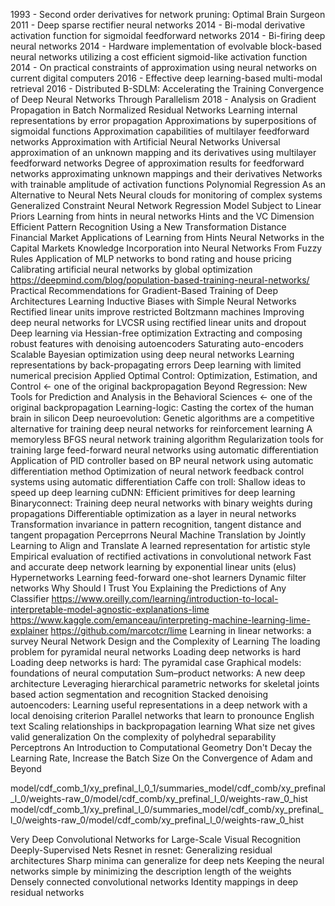 1993 - Second order derivatives for network pruning: Optimal Brain Surgeon
2011 - Deep sparse rectifier neural networks
2014 - Bi-modal derivative activation function for sigmoidal feedforward networks
2014 - Bi-firing deep neural networks
2014 - Hardware implementation of evolvable block-based neural networks utilizing a cost efficient sigmoid-like activation function
2014 - On practical constraints of approximation using neural networks on current digital computers
2016 - Effective deep learning-based multi-modal retrieval
2016 - Distributed B-SDLM: Accelerating the Training Convergence of Deep Neural Networks Through Parallelism
2018 - Analysis on Gradient Propagation in Batch Normalized Residual Networks 
Learning internal representations by error propagation
Approximations by superpositions of sigmoidal functions
Approximation capabilities of multilayer feedforward networks
Approximation with Artificial Neural Networks
Universal approximation of an unknown mapping and its derivatives using multilayer feedforward networks
Degree of approximation results for feedforward networks approximating unknown mappings and their derivatives
Networks with trainable amplitude of activation functions
Polynomial Regression As an Alternative to Neural Nets
Neural clouds for monitoring of complex systems
Generalized Constraint Neural Network Regression Model Subject to Linear Priors
Learning from hints in neural networks
Hints and the VC Dimension
Efficient Pattern Recognition Using a New Transformation Distance
Financial Market Applications of Learning from Hints Neural Networks in the Capital Markets
Knowledge Incorporation into Neural Networks From Fuzzy Rules
Application of MLP networks to bond rating and house pricing
Calibrating artificial neural networks by global optimization   
https://deepmind.com/blog/population-based-training-neural-networks/
Practical Recommendations for Gradient-Based Training of Deep Architectures
Learning Inductive Biases with Simple Neural Networks
Rectified linear units improve restricted Boltzmann machines
Improving deep neural networks for LVCSR using rectified linear units and dropout
Deep learning via Hessian-free optimization
Extracting and composing robust features with denoising autoencoders
Saturating auto-encoders
Scalable Bayesian optimization using deep neural networks
Learning representations by back-propagating errors
Deep learning with limited numerical precision
Applied Optimal Control: Optimization, Estimation, and Control <- one of the original backpropagation
Beyond Regression: New Tools for Prediction and Analysis in the Behavioral Sciences <- one of the original backpropagation
Learning-logic: Casting the cortex of the human brain in silicon
Deep neuroevolution: Genetic algorithms are a competitive alternative for training deep neural networks for reinforcement learning
A memoryless BFGS neural network training algorithm
Regularization tools for training large feed-forward neural networks using automatic differentiation
Application of PID controller based on BP neural network using automatic differentiation method
Optimization of neural network feedback control systems using automatic differentiation
Caffe con troll: Shallow ideas to speed up deep learning
cuDNN: Efficient primitives for deep learning
Binaryconnect: Training deep neural networks with binary weights during propagations
Differentiable optimization as a layer in neural networks
Transformation invariance in pattern recognition, tangent distance and tangent propagation
Perceprrons
Neural Machine Translation by Jointly Learning to Align and Translate
A learned representation for artistic style
Empirical evaluation of rectified activations in convolutional network
Fast and accurate deep network learning by exponential linear units (elus)
Hypernetworks
Learning feed-forward one-shot learners
Dynamic filter networks
Why Should I Trust You Explaining the Predictions of Any Classifier
https://www.oreilly.com/learning/introduction-to-local-interpretable-model-agnostic-explanations-lime
https://www.kaggle.com/emanceau/interpreting-machine-learning-lime-explainer
https://github.com/marcotcr/lime
Learning in linear networks: a survey
Neural Network Design and the Complexity of Learning
The loading problem for pyramidal neural networks
Loading deep networks is hard
Loading deep networks is hard: The pyramidal case
Graphical models: foundations of neural computation
Sum–product networks: A new deep architecture
Leveraging hierarchical parametric networks for skeletal joints based action segmentation and recognition
Stacked denoising autoencoders: Learning useful representations in a deep network with a local denoising criterion
Parallel networks that learn to pronounce English text
Scaling relationships in backpropagation learning
What size net gives valid generalization
On the complexity of polyhedral separability
Perceptrons An Introduction to Computational Geometry
Don't Decay the Learning Rate, Increase the Batch Size
On the Convergence of Adam and Beyond

model/cdf_comb_1/xy_prefinal_l_0_1/summaries_model/cdf_comb/xy_prefinal_l_0/weights-raw_0/model/cdf_comb/xy_prefinal_l_0/weights-raw_0_hist
model/cdf_comb_1/xy_prefinal_l_0/summaries_model/cdf_comb/xy_prefinal_l_0/weights-raw_0/model/cdf_comb/xy_prefinal_l_0/weights-raw_0_hist

Very Deep Convolutional Networks for Large-Scale Visual Recognition
Deeply-Supervised Nets
Resnet in resnet: Generalizing residual architectures
Sharp minima can generalize for deep nets
Keeping the neural networks simple by minimizing the description length of the weights
Densely connected convolutional networks
Identity mappings in deep residual networks